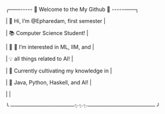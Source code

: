 
╭───----- 🌟 Welcome to the My Github 🌟 -----───╮

|     👋 Hi, I’m @Epharedam, first semester      |

|      📚 Computer Science Student!              |

|    🌟 👀 I’m interested in ML, llM, and        |

|        💡 all things related to AI!            |

|    🌱 Currently cultivating my knowledge in    |

|      🌟 Java, Python, Haskell, and AI!         |

|                                                |

╰ ─────────────────✨✨✨────────────────── ╯
